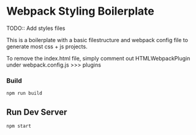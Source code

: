 # Webpack Styling Boilerplate

TODO:: Add styles files

This is a boilerplate with a basic filestructure and webpack config file to generate most css + js projects.

To remove the index.html file, simply comment out HTMLWebpackPlugin under webpack.config.js >>> plugins

### Build
`npm run build`

## Run Dev Server
`npm start`
